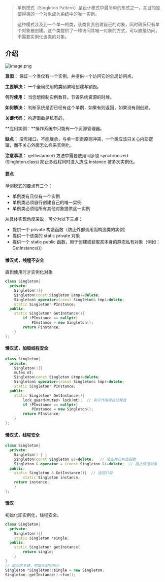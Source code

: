 > 单例模式（Singleton Pattern）是设计模式中最简单的形式之一，其目的是使得类的一个对象成为系统中的唯一实例。
>
> 这种模式涉及到一个单一的类，该类负责创建自己的对象，同时确保只有单个对象被创建。这个类提供了一种访问其唯一对象的方式，可以直接访问，不需要实例化该类的对象。
>

## 介绍

![image.png](assets/image-20210806222731-0dgks3o.png)

**意图：** 保证一个类仅有一个实例，并提供一个访问它的全局访问点。

**主要解决：** 一个全局使用的类频繁地创建与销毁。

**何时使用：** 当您想控制实例数目，节省系统资源的时候。

**如何解决：** 判断系统是否已经有这个单例，如果有则返回，如果没有则创建。

**关键代码：** 构造函数是私有的。

**应用实例：**操作系统中只能有一个资源管理器。

 **缺点：** 没有接口，不能继承，与单一职责原则冲突，一个类应该只关心内部逻辑，而不关心外面怎么样来实例化。

 **注意事项：** getInstance() 方法中需要使用同步锁 synchronized (Singleton.class) 防止多线程同时进入造成 instance 被多次实例化。

#### 要点

单例模式的要点有三个：

* 单例类有且仅有一个实例
* 单例类必须自行创建自己的唯一实例
* 单例类必须给所有其他对象提供这一实例

从具体实现角度来说，可分为以下三点：

* 提供一个 private 构造函数（防止外部调用而构造类的实例）
* 提供一个该类的 static private 对象
* 提供一个 static public 函数，用于创建或获取其本身的静态私有对象（例如：GetInstance()）

#### 懒汉式，线程不安全

直到使用时才实例化对象

```cpp
class Singleton{
  private:
    Singleton(){}
    Singleton(const Singleton &tmp)=delete;
    Singleton& operator=(const Singleton& tmp)=delete;
    static Singleton* PInstance;
  public:
    static Singleton* GetInstance(){
        if (PInstance == nullptr)
            PInstance = new Singleton();
        return PInstance;
    }
};  
```

#### 懒汉式，加锁线程安全

```cpp
class Singleton{
  private:
    Singleton(){}
    mutex mt;
    Singleton(const Singleton &tmp)=delete;
    Singleton& operator=(const Singleton& tmp)=delete;
    static Singleton* PInstance;
  public:
    static Singleton* GetInstance(){
        lock_guard<mutex> lock(mt);  // 离开作用域自动释放
        if (PInstance == nullptr)
            PInstance = new Singleton();
        return PInstance;
    }
};
```

#### 懒汉式，线程安全

```cpp
class Singleton{
  private:
    Singleton() { }
    Singleton(const Singleton &)=delete;   // 阻止拷贝构造函数
    Singleton & operator = (const Singleton &)=delete;  // 阻止赋值对象
  public:
    static Singleton & GetInstance(){  // 返回引用
        static Singleton instance;
	return instance;
    }
};
```

#### 饿汉

初始化即实例化，线程安全。

```cpp
class Singleton{
  private:
    Singleton(){}
    static Singleton *single;
  public:
    static Singleton* getInstance{
        return single;
    }
}
// 饿汉的关键，初始化即实例化
Singleton *Singleton::single = new Singleton;
Singleton::getInstance()->fun();
```